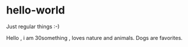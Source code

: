 # hello-world
Just regular things :-)


Hello , i am 30something , loves nature and animals.
Dogs are favorites.
